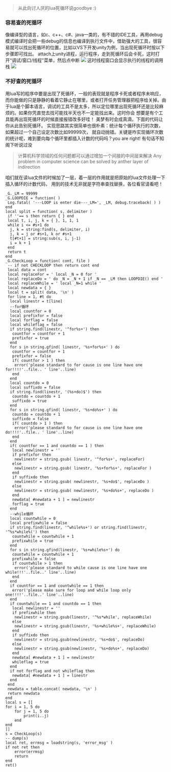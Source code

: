 > 从此向讨人厌的lua死循环说goodbye :)

### 容易查的死循环
像编译型的语言，如c、c++、c#、java一类的，有不错的IDE工具，再用debug模式编译时会把一些debug的信息也编译到执行文件中，借助强大的工具，很容易就可以找出死循环的位置，比如以VS下开发unity为例，当出现死循环时按以下步骤即可找出。
attach上unity进程，运行程序，走到死循环后会卡死，这时打开“调试/窗口/线程"菜单，然后点中断
![](http://www.sunxvming.com/wp-content/uploads/2019/10/0e41e0c3-7cb8-4e8c-9757-ea21c0716417.png)
 这时线程窗口会显示执行的线程的调用栈
![](http://www.sunxvming.com/wp-content/uploads/2019/10/84e7e9b5-4893-49f7-9cc9-35e079e421c5.png)
### 不好查的死循环
用lua写的程序中要是出现了死循环，一般的表现就是程序卡死或者程序未响应，而你能做的只是静静的看着它静止在哪里，或者打开任务管理器把程序给关掉。由于lua是个脚本语言，调试的工具不是太多，所以定位哪里出现死循环还是比较麻烦的。如果你凭直觉去找可能找半天也不一定能找出来。这时你会
想要是有个工具能再出现死循环的时候直接报错改多好哇！
美梦有时会成真滴，下面的代码让你从此告别死循环。
实现思路其实很简单也很朴素：统计每个循环执行的次数，如果超过一个自己设定次数比如99999次，
就自动抛错。关键是咋实现循环次数的统计呢，难到要向每个循环里都插入计数的代码吗？you are right!
有句话不知阁下听说过没
> 计算机科学领域的任何问题都可以通过增加一个间接的中间层来解决
> Any problem in computer science can be solved by anther layer of indirection

咱们就在读lua文件的时候加了一层，着一层的作用就是把原始的lua文件处理一下插入循环的计数代码，
用到的技术无非就是字符串查找替换，各位看官请看吧！
```
_G._LM = 99999
_G.LOOPDIE = function( )
 Log.fatal( '---LOOP is enter die---_LM=', _LM, debug.traceback( ) )
end
local split = function( s, delimiter )
 if ''== s then return { } end
 local t, i, j, k = { }, 1, 1, 1
 while i <= #s+1 do
  j, k = string:find(s, delimiter, i)
  j, k = j or #s+1, k or #s+1
  t[#t+1] = string:sub(s, i, j-1)
  i = k + 1
 end
 return t
end
_G.CheckLoop = function( cont, file )
 -- if not CHECKLOOP then return cont end
 local data = cont
 local replaceFor = ' local _N = 0 for '
 local replaceDo = ' do _N = _N + 1 if _N == _LM then LOOPDIE() end '
 local replaceWhile = ' local _N=1 while '
 local newdata = { }
 local t = split( data, '\n' )
 for line = 1, #t do
  local linestr = t[line]
  --for循环
  local countfor = 0
  local prefixfor = false
  local forflag = false
  local whileflag = false
  if string.find(linestr, '^for%s+') then
   countfor = countfor + 1
   prefixfor = true
  end
  for s in string.gfind( linestr, '%s+for%s+' ) do
   countfor = countfor + 1
   prefixfor = false
   if( countfor > 1 ) then
    error('please standard to for cause is one line have one for!!!!'..file.. ' line'..line)
   end
  end
  local countdo = 0
  local suffixdo = false
  if string.find(linestr, '(%s+do)$') then
   countdo = countdo + 1
   suffixdo = true
  end
  for s in string.gfind( linestr, '%s+do%s+' ) do
   countdo = countdo + 1
   suffixdo = false
   if( countdo > 1 ) then
    error('please standard to for cause is one line have one do!!!!'..file.. ' line'..line)
   end
  end
  if( countfor == 1 and countdo == 1 ) then
   local newlinestr = ''
   if prefixfor then
    newlinestr = string.gsub( linestr, '^for%s+', replaceFor)
   else
    newlinestr = string.gsub( linestr, '%s+for%s+', replaceFor )
   end
   if suffixdo then
    newlinestr = string.gsub( newlinestr, '%s+do$', replaceDo )
   else
    newlinestr = string.gsub( newlinestr, '%s+do%s+', replaceDo )
   end
   newdata[ #newdata + 1 ] = newlinestr
   forflag = true
  end
  --while循环
  local countwhile = 0
  local prefixwhile = false
  if string.find(linestr, '^while%s+') or string.find(linestr, '^%s*while%(') then
   countwhile = countwhile + 1
   prefixwhile = true
  end
  for s in string.gfind(linestr, '%s+while%s+') do
   countwhile = countwhile + 1
   prefixwhile = false
   if countwhile > 1 then
    error('please standard to while cause is one line have one while!!!'..file..' line'..line)
   end
  end
  if countfor == 1 and countwhile == 1 then
   error('please make sure for loop and while loop only one!!!!'..file..' line'..line)
  end
  if countwhile == 1 and countdo == 1 then
   local newlinestr = ''
   if prefixwhile then
    newlinestr = string.gsub(linestr, '^%s*while', replaceWhile)
   else
    newlinestr = string.gsub(linestr, '%s+while%s+', replaceWhile)
   end
   if suffixdo then
    newlinestr = string.gsub(newlinestr, '%s+do$', replaceDo)
   else
    newlinestr = string.gsub(newlinestr, '%s+do%s+', replaceDo)
   end
   newdata[ #newdata + 1 ] = newlinestr
   whileflag = true
  end
  if not forflag and not whileflag then
   newdata[ #newdata + 1 ] = linestr
  end
 end
 newdata = table.concat( newdata, '\n' )
 return newdata
end
local s = [[
for i = 1, 5 do
    for j = 1, 5 do
        print(i..j)
    end
end
]]
s = CheckLoop(s)
-- dump(s)
local ret, errmsg = loadstring(s, 'error_msg' )
if not ret then
    error(errmsg)
    return
end
ret()
```
